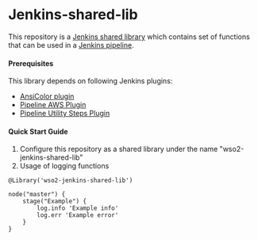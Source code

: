 # Jenkins-shared-lib
This repository is a [Jenkins shared library](https://jenkins.io/doc/book/pipeline/shared-libraries/) which contains set of functions that can be used in a [Jenkins pipeline](https://jenkins.io/doc/book/pipeline/).


#### Prerequisites  
This library depends on following Jenkins plugins:

* [AnsiColor plugin](https://wiki.jenkins.io/display/JENKINS/AnsiColor+Plugin)
* [Pipeline AWS Plugin](https://wiki.jenkins.io/display/JENKINS/Pipeline+AWS+Plugin)
* [Pipeline Utility Steps Plugin](https://wiki.jenkins.io/display/JENKINS/Pipeline+Utility+Steps+Plugin)



#### Quick Start Guide

1. Configure this repository as a shared library under the name "wso2-jenkins-shared-lib"
2. Usage of logging functions 
```
@Library('wso2-jenkins-shared-lib')

node("master") {
    stage("Example") {
        log.info 'Example info'
        log.err 'Example error'
    }
}
```